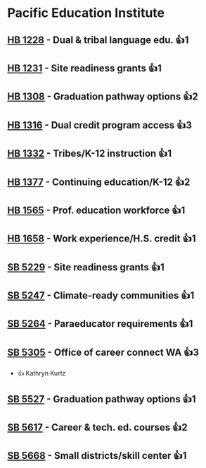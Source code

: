 # Pacific Education Institute

## [HB 1228](/bill/2023-24/hb/1228/) - Dual & tribal language edu. 👍1  

## [HB 1231](/bill/2023-24/hb/1231/) - Site readiness grants 👍1  

## [HB 1308](/bill/2023-24/hb/1308/) - Graduation pathway options 👍2  

## [HB 1316](/bill/2023-24/hb/1316/) - Dual credit program access 👍3  

## [HB 1332](/bill/2023-24/hb/1332/) - Tribes/K-12 instruction 👍1  

## [HB 1377](/bill/2023-24/hb/1377/) - Continuing education/K-12 👍2  

## [HB 1565](/bill/2023-24/hb/1565/) - Prof. education workforce 👍1  

## [HB 1658](/bill/2023-24/hb/1658/) - Work experience/H.S. credit 👍1  

## [SB 5229](/bill/2023-24/sb/5229/) - Site readiness grants 👍1  

## [SB 5247](/bill/2023-24/sb/5247/) - Climate-ready communities 👍1  

## [SB 5264](/bill/2023-24/sb/5264/) - Paraeducator requirements 👍1  

## [SB 5305](/bill/2023-24/sb/5305/) - Office of career connect WA 👍3  
* 👍 Kathryn Kurtz

## [SB 5527](/bill/2023-24/sb/5527/) - Graduation pathway options 👍1  

## [SB 5617](/bill/2023-24/sb/5617/) - Career & tech. ed. courses 👍2  

## [SB 5668](/bill/2023-24/sb/5668/) - Small districts/skill center 👍1  